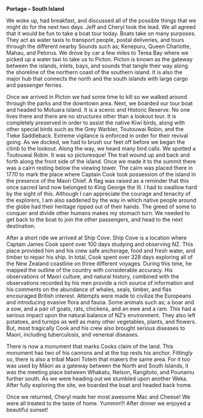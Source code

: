 **Portage – South Island**

We woke up, had breakfast, and discussed all of the possible things that we
might do for the next two days. Jeff and Cheryl took the lead. We all
agreed that it would be fun to take a boat tour today. Boats take on many
purposes. They act as water taxis to transport people, postal deliveries, and
tours through the different nearby Sounds such as; Kenepuru, Queen
Charlotte, Mahau, and Pelorus. We drove by car a few miles to Terea Bay
where we picked up a water taxi to take us to Picton. Picton is known as
the gateway between the islands, inlets, bays, and sounds that tangle their
way along the shoreline of the northern coast of the southern island. It is
also the major hub that connects the north and the south islands with large
cargo and passenger ferries.

Once we arrived in Picton we had some time to kill so we walked around
through the parks and the downtown area. Next, we boarded our tour boat and headed to Motuara Island. It is a
scenic and Historic Reserve. No one lives there and there are no structures
other than a lookout tour. It is completely preserved in order to assist the
native Kiwi birds, along with other special birds such as the Grey Warbler,
Toutouwai Robin, and the Tieke Saddleback. Extreme vigilance is enforced
in order for their revival going. As we docked, we had to brush our feet off
before we began the climb to the lookout. Along the way, we heard many
bird calls. We spotted a Toutouwai Robin. It was so picturesque! The trail
wound up and back and forth along the front side of the island. Once we
made it to the summit there was a cairn resting below the viewing tower.
The cairn was placed there in 1770 to mark the place where Captain Cook
took possession of the island in the presence of the Maori Chief. A flag was raised as a reminder that this once sacred land now belonged to King
George the III. I had to swallow hard by the sight of this. Although I can
appreciate the courage and tenacity of the explorers, I am also saddened
by the way in which native people around the globe had their heritage
ripped out of their hands. The greed of some to conquer and divide other
humans makes my stomach turn. We needed to get back to the boat to
join the other passengers, and head to the next destination.

After a short ride we arrived at Ship Cove. Ship Cove is a location where
Captain James Cook spent over 100 days studying and observing NZ. This
place provided him and his crew safe anchorage, food and fresh water,
and timber to repair his ship. In total, Cook spent over 328 days exploring
all of the New Zealand coastline on three different voyages. During this
time, he mapped the outline of the country with considerable accuracy.
His observations of Maori culture, and natural history, combined with the
observations recorded by his men provide a rich source of information and
his comments on the abundance of whales, seals, timber, and flax
encouraged British interest. Attempts were made to civilize the Europeans
and introducing evasive flora and fauna. Some animals such as; a boar
and a sow, and a pair of goats, rats, chickens, and an ewe and a ram. This
had a serious impact upon the natural balance of NZ’s environment. They
also left potatoes, and turnips as well as many other vegetables, plants, and
flowers. But, most tragically Cook and his crew also brought serious diseases
to Maori, including tuberculosis, and venereal diseases.

There is now a monument that marks Cooks claim of the land. This
monument has two of his cannons and at the top rests his anchor.
Fittingly so, there is also a tribal Maori Totem that makers the same area.
For it too was used by Māori as a gateway between the North and South
Islands, it was the meeting place between Whakatu, Nelson, Rangitoto,
and Pounamu further south. As we were heading out we stumbled upon
another Weka. After fully exploring the site, we boarded the boat and
headed back home.

Once we returned, Cheryl made her most awesome Mac and Cheese!
We were all treated to the taste of home. Yummm!!! After dinner we
enjoyed a beautiful sunset!